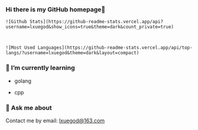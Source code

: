 ### Hi there is my GitHub homepage👋


    ![Github Stats](https://github-readme-stats.vercel.app/api?username=lxuegod&show_icons=true&theme=dark&count_private=true)

    
    
    ![Most Used Languages](https://github-readme-stats.vercel.app/api/top-langs/?username=lxuegod&theme=dark&layout=compact)


### 🌱 I’m currently learning

+ golang

+ cpp


### 💬 Ask me about

Contact me by email: [lxuegod@163.com](lxuegod@163.com)

<!--
**lxuegod/lxuegod** is a ✨ _special_ ✨ repository because its `README.md` (this file) appears on your GitHub profile.

Here are some ideas to get you started:

- 🔭 I’m currently working on ...
- 🌱 I’m currently learning ...
- 👯 I’m looking to collaborate on ...
- 🤔 I’m looking for help with ...
- 💬 Ask me about ...
- 📫 How to reach me: ...
- 😄 Pronouns: ...
- ⚡ Fun fact: ...
-->
